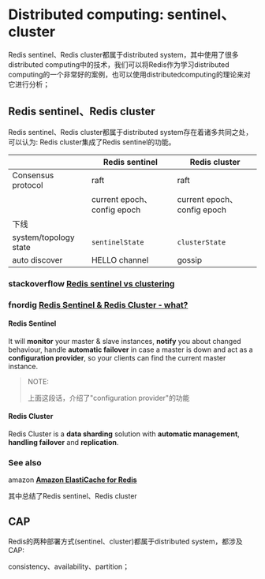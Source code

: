 # Distributed computing: sentinel、cluster

Redis sentinel、Redis cluster都属于distributed system，其中使用了很多distributed computing中的技术，我们可以将Redis作为学习distributed computing的一个非常好的案例，也可以使用distributedcomputing的理论来对它进行分析；

## Redis sentinel、Redis cluster

Redis sentinel、Redis cluster都属于distributed system存在着诸多共同之处，可以认为: Redis cluster集成了Redis sentinel的功能。



|                       | Redis sentinel              | Redis cluster               |
| --------------------- | --------------------------- | --------------------------- |
| Consensus protocol    | raft                        | raft                        |
|                       | current epoch、config epoch | current epoch、config epoch |
| 下线                  |                             |                             |
| system/topology state | `sentinelState`             | `clusterState`              |
| auto discover         | HELLO channel               | gossip                      |



### stackoverflow [Redis sentinel vs clustering](https://stackoverflow.com/questions/31143072/redis-sentinel-vs-clustering)



### fnordig [Redis Sentinel & Redis Cluster - what?](https://fnordig.de/2015/06/01/redis-sentinel-and-redis-cluster/)

#### Redis Sentinel

It will **monitor** your master & slave instances, **notify** you about changed behaviour, handle **automatic failover** in case a master is down and act as a **configuration provider**, so your clients can find the current master instance.

> NOTE: 
>
> 上面这段话，介绍了"configuration provider"的功能

#### Redis Cluster

Redis Cluster is a **data sharding** solution with **automatic management**, **handling failover** and **replication**.



### See also

amazon [**Amazon ElastiCache for Redis**](https://docs.aws.amazon.com/AmazonElastiCache/latest/red-ug/SelectEngine.html)

其中总结了Redis sentinel、Redis cluster



## CAP

Redis的两种部署方式(sentinel、cluster)都属于distributed system，都涉及CAP:

consistency、availability、partition；

